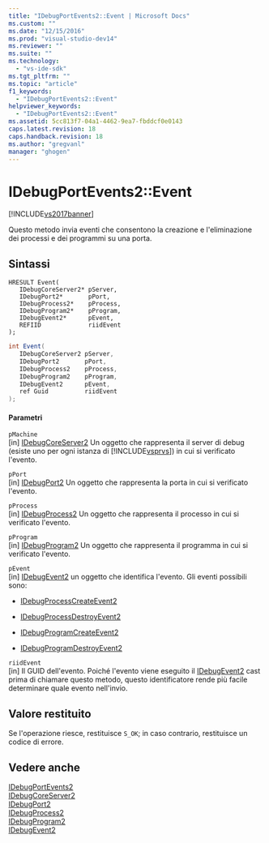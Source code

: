 ```yaml
---
title: "IDebugPortEvents2::Event | Microsoft Docs"
ms.custom: ""
ms.date: "12/15/2016"
ms.prod: "visual-studio-dev14"
ms.reviewer: ""
ms.suite: ""
ms.technology: 
  - "vs-ide-sdk"
ms.tgt_pltfrm: ""
ms.topic: "article"
f1_keywords: 
  - "IDebugPortEvents2::Event"
helpviewer_keywords: 
  - "IDebugPortEvents2::Event"
ms.assetid: 5cc813f7-04a1-4462-9ea7-fbddcf0e0143
caps.latest.revision: 18
caps.handback.revision: 18
ms.author: "gregvanl"
manager: "ghogen"
---
```

# IDebugPortEvents2::Event
[!INCLUDE[vs2017banner](../../../code-quality/includes/vs2017banner.md)]

Questo metodo invia eventi che consentono la creazione e l'eliminazione dei processi e dei programmi su una porta.  
  
## Sintassi  
  
```cpp#  
HRESULT Event(  
   IDebugCoreServer2* pServer,  
   IDebugPort2*       pPort,  
   IDebugProcess2*    pProcess,  
   IDebugProgram2*    pProgram,  
   IDebugEvent2*      pEvent,  
   REFIID             riidEvent  
);  
```  
  
```c#  
int Event(  
   IDebugCoreServer2 pServer,   
   IDebugPort2       pPort,   
   IDebugProcess2    pProcess,   
   IDebugProgram2    pProgram,   
   IDebugEvent2      pEvent,   
   ref Guid          riidEvent  
);  
```  
  
#### Parametri  
 `pMachine`  
 \[in\]  [IDebugCoreServer2](../../../extensibility/debugger/reference/idebugcoreserver2.md) Un oggetto che rappresenta il server di debug \(esiste uno per ogni istanza di [!INCLUDE[vsprvs](../../../code-quality/includes/vsprvs_md.md)]\) in cui si verificato l'evento.  
  
 `pPort`  
 \[in\]  [IDebugPort2](../../../extensibility/debugger/reference/idebugport2.md) Un oggetto che rappresenta la porta in cui si verificato l'evento.  
  
 `pProcess`  
 \[in\]  [IDebugProcess2](../../../extensibility/debugger/reference/idebugprocess2.md) Un oggetto che rappresenta il processo in cui si verificato l'evento.  
  
 `pProgram`  
 \[in\]  [IDebugProgram2](../../../extensibility/debugger/reference/idebugprogram2.md) Un oggetto che rappresenta il programma in cui si verificato l'evento.  
  
 `pEvent`  
 \[in\]  [IDebugEvent2](../../../extensibility/debugger/reference/idebugevent2.md) un oggetto che identifica l'evento.  Gli eventi possibili sono:  
  
-   [IDebugProcessCreateEvent2](../../../extensibility/debugger/reference/idebugprocesscreateevent2.md)  
  
-   [IDebugProcessDestroyEvent2](../../../extensibility/debugger/reference/idebugprocessdestroyevent2.md)  
  
-   [IDebugProgramCreateEvent2](../../../extensibility/debugger/reference/idebugprogramcreateevent2.md)  
  
-   [IDebugProgramDestroyEvent2](../../../extensibility/debugger/reference/idebugprogramdestroyevent2.md)  
  
 `riidEvent`  
 \[in\]  Il GUID dell'evento.  Poiché l'evento viene eseguito il [IDebugEvent2](../../../extensibility/debugger/reference/idebugevent2.md) cast prima di chiamare questo metodo, questo identificatore rende più facile determinare quale evento nell'invio.  
  
## Valore restituito  
 Se l'operazione riesce, restituisce `S_OK`; in caso contrario, restituisce un codice di errore.  
  
## Vedere anche  
 [IDebugPortEvents2](../../../extensibility/debugger/reference/idebugportevents2.md)   
 [IDebugCoreServer2](../../../extensibility/debugger/reference/idebugcoreserver2.md)   
 [IDebugPort2](../../../extensibility/debugger/reference/idebugport2.md)   
 [IDebugProcess2](../../../extensibility/debugger/reference/idebugprocess2.md)   
 [IDebugProgram2](../../../extensibility/debugger/reference/idebugprogram2.md)   
 [IDebugEvent2](../../../extensibility/debugger/reference/idebugevent2.md)